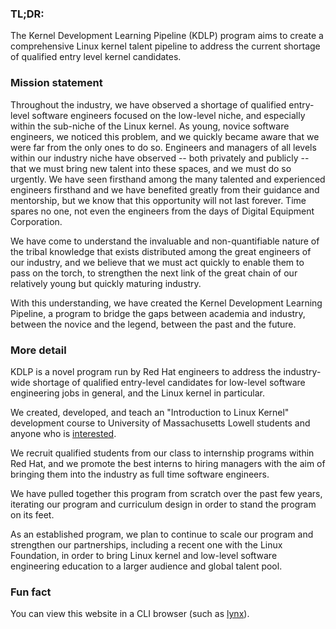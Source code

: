 ### TL;DR:

The Kernel Development Learning Pipeline (KDLP) program aims to create a comprehensive Linux kernel talent pipeline to address the current shortage of qualified entry level kernel candidates. 

### Mission statement

Throughout the industry, we have observed a shortage of qualified entry-level software engineers focused on the low-level niche, and especially within the sub-niche of the Linux kernel. As young, novice software engineers, we noticed this problem, and we quickly became aware that we were far from the only ones to do so. Engineers and managers of all levels within our industry niche have observed -- both privately and publicly -- that we must bring new talent into these spaces, and we must do so urgently. We have seen firsthand among the many talented and experienced engineers firsthand and we have benefited greatly from their guidance and mentorship, but we know that this opportunity will not last forever. Time spares no one, not even the engineers from the days of Digital Equipment Corporation.

We have come to understand the invaluable and non-quantifiable nature of the tribal knowledge that exists distributed among the great engineers of our industry, and we believe that we must act quickly to enable them to pass on the torch, to strengthen the next link of the great chain of our relatively young but quickly maturing industry.

With this understanding, we have created the Kernel Development Learning Pipeline, a program to bridge the gaps between academia and industry, between the novice and the legend, between the past and the future.


### More detail

KDLP is a novel program run by Red Hat engineers to address the industry-wide shortage of qualified entry-level candidates for low-level software engineering jobs in general, and the Linux kernel in particular.

We created, developed, and teach an "Introduction to Linux Kernel" development course to University of Massachusetts Lowell students and anyone who is [interested](https://mentorship.lfx.linuxfoundation.org/project/958fe36a-d763-4422-81af-c5ecf2465957).

We recruit qualified students from our class to internship programs within Red Hat, and we promote the best interns to hiring managers with the aim of bringing them into the industry as full time software engineers.

We have pulled together this program from scratch over the past few years, iterating our program and curriculum design in order to stand the program on its feet.

As an established program, we plan to continue to scale our program and strengthen our partnerships, including a recent one with the Linux Foundation, in order to bring Linux kernel and low-level software engineering education to a larger audience and global talent pool.

### Fun fact

You can view this website in a CLI browser (such as [lynx](https://lynx.invisible-island.net/lynx2.8.9/index.html)).
